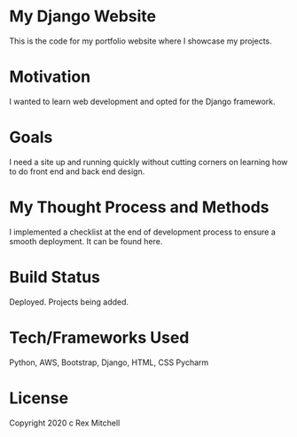 # My Django Website

This is the code for my portfolio website where I showcase my projects.

# Motivation

I wanted to learn web development and opted for the Django framework. 

# Goals

I need a site up and running quickly without cutting corners on learning how to do front end and back end design.

# My Thought Process and Methods

I implemented a checklist at the end of development process to ensure a smooth deployment. It can be found here.

# Build Status

Deployed. Projects being added.

# Tech/Frameworks Used

Python, AWS, Bootstrap, Django, HTML, CSS Pycharm

# License

Copyright 2020 c Rex Mitchell
